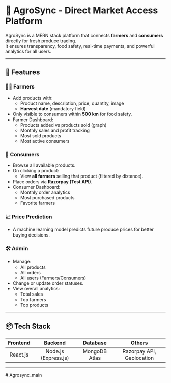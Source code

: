 # 🌾 AgroSync - Direct Market Access Platform

AgroSync is a MERN stack platform that connects **farmers** and **consumers** directly for fresh produce trading.  
It ensures transparency, food safety, real-time payments, and powerful analytics for all users.

---

## 🚀 Features

### 👨‍🌾 Farmers
- Add products with:
  - Product name, description, price, quantity, image
  - **Harvest date** (mandatory field)
- Only visible to consumers within **500 km** for food safety.
- Farmer Dashboard:
  - Products added vs products sold (graph)
  - Monthly sales and profit tracking
  - Most sold products
  - Most active consumers

### 🛒 Consumers
- Browse all available products.
- On clicking a product:
  - View **all farmers** selling that product (filtered by distance).
- Place orders via **Razorpay (Test API)**.
- Consumer Dashboard:
  - Monthly order analytics
  - Most purchased products
  - Favorite farmers
### 📈 Price Prediction 
- A machine learning model predicts future produce prices for better buying decisions.


### 🛠️ Admin
- Manage:
  - All products
  - All orders
  - All users (Farmers/Consumers)
- Change or update order statuses.
- View overall analytics:
  - Total sales
  - Top farmers
  - Top products



---

## 📦 Tech Stack

| Frontend  | Backend | Database  | Others |
|:---------:|:-------:|:---------:|:------:|
| React.js  | Node.js (Express.js) | MongoDB Atlas | Razorpay API, Geolocation |

---
#   A g r o s y n c _ m a i n  
 